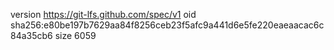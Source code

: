version https://git-lfs.github.com/spec/v1
oid sha256:e80be197b7629aa84f8256ceb23f5afc9a441d6e5fe220eaeaacac6c84a35cb6
size 6059

